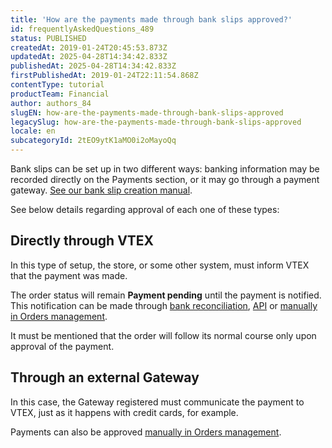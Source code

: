 ```yaml
---
title: 'How are the payments made through bank slips approved?'
id: frequentlyAskedQuestions_489
status: PUBLISHED
createdAt: 2019-01-24T20:45:53.873Z
updatedAt: 2025-04-28T14:34:42.833Z
publishedAt: 2025-04-28T14:34:42.833Z
firstPublishedAt: 2019-01-24T22:11:54.868Z
contentType: tutorial
productTeam: Financial
author: authors_84
slugEN: how-are-the-payments-made-through-bank-slips-approved
legacySlug: how-are-the-payments-made-through-bank-slips-approved
locale: en
subcategoryId: 2tEO9ytK1aMO0i2oMayoQq
---
```


Bank slips can be set up in two different ways: banking information may be recorded directly on the Payments section, or it may go through a payment gateway. [See our bank slip creation manual](/en/tutorial/how-to-configure-a-bank-slip/).

See below details regarding approval of each one of these types:

## Directly through VTEX

In this type of setup, the store, or some other system, must inform VTEX that the payment was made.

The order status will remain **Payment pending** until the payment is notified. This notification can be made through [bank reconciliation](/en/tutorial/bank-reconciliations/), [API](https://developers.vtex.com/reference/payment#sendpaymentnotification) or [manually in Orders management](/en/tutorial/approving-payment-of-the-bank-payment-slip/).

It must be mentioned that the order will follow its normal course only upon approval of the payment.

## Through an external Gateway

In this case, the Gateway registered must communicate the payment to VTEX, just as it happens with credit cards, for example.

Payments can also be approved [manually in Orders management](/en/tutorial/approving-payment-of-the-bank-payment-slip).
